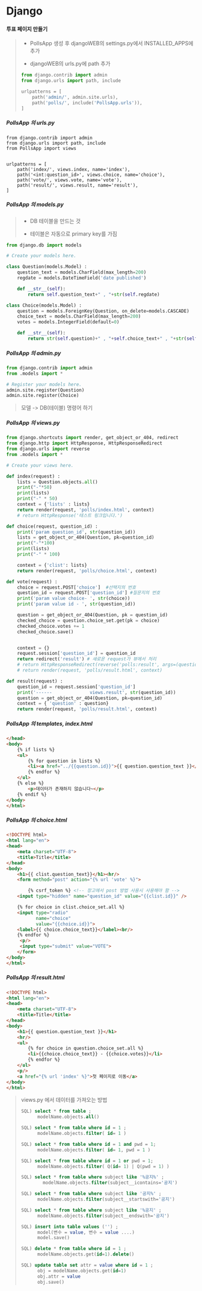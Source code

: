 # Django



#### 투표 페이지 만들기

> * PollsApp 생성 후 djangoWEB의 settings.py에서 INSTALLED_APPS에 추가
>
> * djangoWEB의 urls.py에 path 추가
>
> ```python
> from django.contrib import admin
> from django.urls import path, include
> 
> urlpatterns = [
>     path('admin/', admin.site.urls),
>     path('polls/', include('PollsApp.urls')),
> ]
> ```



##### PollsApp 의 urls.py

```django
from django.contrib import admin
from django.urls import path, include
from PollsApp import views


urlpatterns = [
    path('index/', views.index, name='index'),
    path('<int:question_id>', views.choice, name='choice'),
    path('vote/', views.vote, name='vote'),
    path('result/', views.result, name='result'),
]
```



##### PollsApp 의 models.py

> * DB 테이블을 만드는 것
>
> * 테이블은 자동으로 primary key를 가짐

```python
from django.db import models

# Create your models here.

class Question(models.Model) :
    question_text = models.CharField(max_length=200)
    regdate = models.DateTimeField('date published')

    def __str__(self):
        return self.question_text+" , "+str(self.regdate)

class Choice(models.Model) :
    question = models.ForeignKey(Question, on_delete=models.CASCADE)
    choice_text = models.CharField(max_length=200)
    votes = models.IntegerField(default=0)

    def __str__(self):
        return str(self.question)+" , "+self.choice_text+" , "+str(self.votes)
```



##### PollsApp 의 admin.py

```python
from django.contrib import admin
from .models import *

# Register your models here.
admin.site.register(Question)
admin.site.register(Choice)
```

> 모델 -> DB(테이블) 명령어 하기



##### PollsApp 의 views.py

```python
from django.shortcuts import render, get_object_or_404, redirect
from django.http import HttpResponse, HttpResponseRedirect
from django.urls import reverse
from .models import *

# Create your views here.

def index(request) :
    lists = Question.objects.all()
    print("-"*50)
    print(lists)
    print("-" * 50)
    context = {'lists' : lists}
    return render(request, 'polls/index.html', context)
    # return HttpResponse('테스트 링크입니다.')

def choice(request, question_id) :
    print('param question_id', str(question_id))
    lists = get_object_or_404(Question, pk=question_id)
    print("-"*100)
    print(lists)
    print("-" * 100)

    context = {'clist': lists}
    return render(request, 'polls/choice.html', context)

def vote(request) :
    choice = request.POST['choice']  #선택지의 번호
    question_id = request.POST['question_id'] #질문지의 번호
    print('param value choice- ', str(choice))
    print('param value id - ', str(question_id))

    question = get_object_or_404(Question, pk = question_id)
    checked_choice = question.choice_set.get(pk = choice)
    checked_choice.votes += 1
    checked_choice.save()


    context = {}
    request.session['question_id'] = question_id
    return redirect('result') # 새로운 request가 뷰에서 처리
    # return HttpResponseRedirect(reverse('polls:result', args=(question.id,)))
    # return render(request, 'polls/result.html', context)

def result(request) :
    question_id = request.session['question_id']
    print('------              views.result', str(question_id))
    question = get_object_or_404(Question, pk=question_id)
    context = { 'question' : question}
    return render(request, 'polls/result.html', context)
```



##### PollsApp 의 templates, index.html

```html
</head>
<body>
    {% if lists %}
    <ul>
        {% for question in lists %}
        <li><a href="../{{question.id}}">{{ question.question_text }}</li>
        {% endfor %}
    </ul>
    {% else %}
        <p>데이터가 존재하지 않습니다~</p>
    {% endif %}
</body>
</html>
```



##### PollsApp 의 choice.html

```html
<!DOCTYPE html>
<html lang="en">
<head>
    <meta charset="UTF-8">
    <title>Title</title>
</head>
<body>
    <h1>{{ clist.question_text}}</h1><hr/>
    <form method="post" action="{% url 'vote' %}">

        {% csrf_token %} <!-- 장고에서 post 방법 사용시 사용해야 함 -->
    <input type="hidden" name="question_id" value="{{clist.id}}" />

    {% for choice in clist.choice_set.all %}
    <input type="radio"
           name="choice"
           value="{{choice.id}}">
    <label>{{ choice.choice_text}}</label><br/>
    {% endfor %}
     <p/>
     <input type="submit" value="VOTE">
    </form>
</body>
</html>
```



##### PollsApp 의 result.html

```html
<!DOCTYPE html>
<html lang="en">
<head>
    <meta charset="UTF-8">
    <title>Title</title>
</head>
<body>
    <h1>{{ question.question_text }}</h1>
    <hr/>
    <ul>
        {% for choice in question.choice_set.all %}
        <li>{{choice.choice_text}} - {{choice.votes}}</li>
        {% endfor %}
    </ul>
    <p/>
    <a href="{% url 'index' %}">첫 페이지로 이동</a>
</body>
</html>
```







>  views.py 에서 데이터를 가져오는 방법
>
> ```sql
> SQL) select * from table ;
> 	 	modelName.objects.all()
> 
> SQL) select * from table where id = 1 ;
> 		modelName.objects.filter( id= 1 )
> 
> SQL) select * from table where id = 1 and pwd = 1;
>     	modelName.objects.filter( id= 1, pwd = 1 )
> 
> SQL) select * from table where id = 1 or pwd = 1;
>     	modelName.objects.filter( Q(id= 1) | Q(pwd = 1) )
> 
> SQL) select * from table where subject like '%공지%' ;
>         modelName.objects.filter(subject__icontains='공지')
> 
> SQL) select * from table where subject like '공지%' ;
>     	modelName.objects.filter(subject__startswith='공지')
> 
> SQL) select * from table where subject like '%공지' ;
>     	modelName.objects.filter(subject__endswith='공지')
> 
> SQL) insert into table values ('') ;
> 		model(변수 = value, 변수 = value ....)
>     	model.save()
> 
> SQL) delete * from table where id = 1 ;
>     	modelName.objects.get(id=1).delete()
> 
> SQL) update table set attr = value where id = 1 ;
>     	obj = modelName.objects.get(id=1)
>     	obj.attr = value
> 		obj.save()
> ```
>
> 